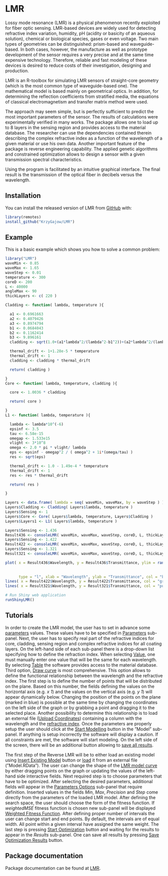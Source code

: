 
<!-- README.md is generated from README.Rmd. Please edit that file -->

# LMR

<!-- badges: start -->

<!-- badges: end -->

Lossy mode resonance (LMR) is a physical phenomenon recently exploited for fiber optic sensing. LMR-based devices are widely used for detecting refractive index variation, humidity, pH (acidity or basicity of an aqueous solution), chemical or biological species, gases or even voltage. Two main types of geometries can be distinguished: prism-based and waveguide-based. In both cases, however, the manufacture as well as prototype development of the sensor requires a very precise and at the same time expensive technology. Therefore, reliable and fast modeling of these devices is desired to reduce costs of their investigation, designing and production. 

LMR is an R-toolbox for simulating LMR sensors of straight-core geometry (which is the most common type of waveguide-based one). The mathematical model is based mainly on geometrical optics. In addition, for determining the reflection coefficients from stratified media, the equations of classical electromagnetism and transfer matrix method were used. 

The approach may seem simple, but is perfectly sufficient to predict the most important parameters of the sensor. The results of calculations were experimentally verified in many works. The package allows one to load up to 8 layers in the sensing region and provides access to the material database. The researcher can use the dependencies contained therein describing the complex refractive index as a function of the wavelength of a given material or use his own data. Another important feature of the package is reverse engineering capability. The applied genetic algorithms and constrained optimization allows to design a sensor with a
given transmission spectral characteristics. 

Using the program is facilitated by an intuitive graphical interface. The final result is the transmission of the optical fiber in decibels versus the wavelength.

## Installation

You can install the released version of LMR from
[GitHub](https://github.com/) with:

``` r
library(remotes)
install_github("KrzyGajow/LMR")
```

## Example

This is a basic example which shows you how to solve a common problem:


```r
library("LMR")
waveMin <- 0.85
waveMax <- 1.65
waveStep <- 0.01
temperature <- 300
coreD <- 200
L <- 40000
angleMax <- 90
thickLayers <- c( 220 )

Cladding <- function( lambda, temperature ){

  a1 <- 0.6961663
  a2 <- 0.4079426
  a3 <- 0.8974794
  b1 <- 0.0684043
  b2 <- 0.1162414
  b3 <- 9.896161
  cladding <- sqrt(1.0+(a1*lambda^2/(lambda^2-b1^2))+(a2*lambda^2/(lambda^2-b2^2))+(a3*lambda^2/(lambda^2-b3^2)))

  thermal_drift <- 1+1.28e-5 * temperature
  thermal_drift <- 1
  cladding <- cladding * thermal_drift

  return( cladding )

}
Core <- function( lambda, temperature, cladding ){

  core <- 1.0036 * cladding

  return( core )

}
L1 <- function( lambda, temperature ){

  lambda <- lambda*10^(-6)
  epsinf <- 3.5
  tau <- 6.58e-15
  omegap <- 1.533e15
  vlight <- 3*10^8
  omega <- 2.0 * pi * vlight/ lambda
  eps <- epsinf - omegap^2 / ( omega^2 + 1i*(omega/tau) )
  res <- sqrt(eps)

  thermal_drift <- 1.0 - 1.49e-4 * temperature
  thermal_drift <- 1
  res <- res * thermal_drift

  return( res )

}

Layers <- data.frame( lambda = seq( waveMin, waveMax, by = waveStep ) )
Layers$Cladding <- Cladding( Layers$lambda, temperature )
Layers$Sensing <- 1
Layers$Core <- Core( Layers$lambda, temperature, Layers$Cladding )
Layers$Layers1 <- L1( Layers$lambda, temperature )

Layers$Sensing <- 1.436
Result436 <- consoleLMR( waveMin, waveMax, waveStep, coreD, L, thickLayers, Layers, angleMax )
Layers$Sensing <- 1.422
Result422 <- consoleLMR( waveMin, waveMax, waveStep, coreD, L, thickLayers, Layers, angleMax )
Layers$Sensing <- 1.321
Result321 <- consoleLMR( waveMin, waveMax, waveStep, coreD, L, thickLayers, Layers, angleMax )

plot( x = Result436$Wavelength, y = Result436$Transmittance, ylim = range( c(Result436$Transmittance,
                                                                             Result422$Transmittance,
                                                                             Result321$Transmittance) ),
      type = "l", xlab = "Wavelength", ylab = "Transmittance", col = "blue" )
lines( x = Result422$Wavelength, y = Result422$Transmittance, col = "green" )
lines( x = Result321$Wavelength, y = Result321$Transmittance, col = "purple" )

# Run Shiny web application 
runShinyLMR()
```
## Tutorials

In order to create the LMR model, the user has to set in advance some [parameters](https://github.com/KrzyGajow/moviesLMR/blob/main/Parameters.gif) values. These values have to be specified
in [Parameters](https://github.com/KrzyGajow/moviesLMR/blob/main/SetParameters.gif) sub-panel. Next, the user has to specify real part of the refractive indices for core, cladding, sensing region and complex refractive indices for all coating layers. On the left-hand side of each sub-panel there is a drop-down list specifying how to define the refraction index. When selecting [Value](https://github.com/KrzyGajow/moviesLMR/blob/main/RefInd2.gif), one must manually enter one value that will be the same for each wavelength. By selecting [Table](https://github.com/KrzyGajow/moviesLMR/blob/main/RefInd1.gif) the software provides access to the material database. Third option, [Draw curve](https://github.com/KrzyGajow/moviesLMR/blob/main/RefInd3.gif) is most comprehensive. This option allows to define the functional relationship between the wavelength and the refractive index. The first step is to define the number of points that will be distributed on the plane. Based on this number, the fields defining the values on the horizontal axis (e.g. *x 1*) and the values on the vertical axis (e.g. *y 1*) will appear dynamically below. Changing the position of the points on
the plane (marked in blue) is possible at the same time by changing the coordinates on the left side of the graph or by grabbing a point and dragging it to the selected place. Another possibility to determine this relationship is to load an external file ([Upload Coordinates](https://github.com/KrzyGajow/moviesLMR/blob/main/RefInd4.gif)) containing a column with the wavelength and the [refractive index](https://github.com/KrzyGajow/moviesLMR/blob/main/RefInd5.gif). Once the parameters are properly setup the user should click at the [Start Modelling](https://github.com/KrzyGajow/moviesLMR/blob/main/Modelling.gif) button in the ”Model” sub-panel. If anything is setup incorrectly the software will display a caution. If all constraints are met, the software will start modeling. On the left side of the screen, there will be an additional button allowing to [save all results](https://github.com/KrzyGajow/moviesLMR/blob/main/SaveModelling.gif).

The first step of the Reverse LMR will be to either load an existing model using [Insert Existing Model](https://github.com/KrzyGajow/moviesLMR/blob/main/InsertOpt.gif) button or [load](https://github.com/KrzyGajow/moviesLMR/blob/main/UploadOpt.gif) it from an external file (”Model.RData”). The user can change the shape of the [LMR model curve](https://github.com/KrzyGajow/moviesLMR/blob/main/NewModelOpt.gif) by either dragging points on the graph or updating the values of the left-hand side interactive fields. Next required step is to choose parameters that have to be optimized. After selecting the desired parameters, additional fields will appear in the [Parameters Options](https://github.com/KrzyGajow/moviesLMR/blob/main/SetParamOpt.gif) sub-panel that require definition. Inserted
values in the fields *Min*, *Max*, *Precision* and *Step* come directly from the parameters of the loaded LMR model. After defining the search space, the user should choose the form of the
fitness function. If *weightedMSE* fitness function is chosen new sub-panel will be displayed [Weighted Fitness Function](https://github.com/KrzyGajow/moviesLMR/blob/main/FitFun.gif). After defining proper number of intervals the user can change start and end points. By default, the intervals are of equal width. All point within a given interval have assigned the same weight. The last step is pressing [Start Optimization](https://github.com/KrzyGajow/moviesLMR/blob/main/StartOpt.gif) button and waiting for the results to appear in the *Results* sub-panel. One can save all results by pressing [Save Optimization Results](https://github.com/KrzyGajow/moviesLMR/blob/main/SaveResOpt.gif) button.

## Package documentation

Package documentation can be found at [LMR](https://github.com/KrzyGajow/moviesLMR/blob/main/LMR_1.0.0.pdf).
